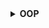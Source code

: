 <details>
  <summary><strong> OOP </strong></summary>




<details>
  <summary><strong> Tính đóng gói </strong></summary>

**Encapsulation** là một nguyên lý quan trọng trong lập trình hướng đối tượng (OOP), có nghĩa là **gói gọn dữ liệu (property) và hành vi (method)** vào bên trong lớp và ẩn đi các chi tiết nội bộ để bảo vệ tính toàn vẹn của đối tượng.

Cụ thể:

+  **Ẩn dữ liệu**: Các thuộc tính nhạy cảm sẽ được khai báo là 'private' hoặc 'protected', không cho phép truy cập trực tiếp từ bên ngoài lớp.

+  **Cung cấp phương thức truy cập gián tiếp**: Dữ liệu được truy cập thông qua các phương thức getter/setter ở mức public.

Ví dụ ta có chương trình như sau:

```cpp
#include <iostream>
#include <string>
using namespace std;

class SinhVien{
    private:
        string name;
        int id;
   
    public:
        SinhVien(){
            static int ID = 1;
            id = ID;
            ID++;
        }

        void setName(string newName){   // setter method
            // kiểm tra điều kiện
            name = newName;
        }

        string getName(){   // getter method
            return name;
        }

        int getID(){
            return id;
        }

        void display(){
            cout << "Ten: " << getName() << endl;
            cout << "ID: " << getID() << endl;
        }
};

int main(int argc, char const *argv[])
{
    SinhVien sv1, sv2;

    sv1.setName("Trung");
    sv1.display();

    sv2.setName("Anh");
    sv2.display();
    return 0;
}
```

Ở đây ta có 2 thuộc tính là `name` và `id`, hai thông tin này ta không muốn bị truy cập một cách tùy tiện gây ảnh hưởng đến độ chính xác của thông tin. Do đó ta sẽ muốn giới hạn thông tin chỉ có truy cập thông qua các phương thức nhất định, ở đây là:

+  **Ghi dữ liệu có kiểm soát** (qua setter): Ở đây ta chỉ phép gán tên thông qua duy nhất phương thức `setName`, đối với `id` sẽ tự động được ghi vào khi ta khởi tạo một `class` mới (không thể tự khởi tạo id)

+  **Đọc dữ liệu an toàn** (qua getter): Tương tự ta chỉ có thể đọc dữ liệu thông qua các phương thức `getName`, `getID` và `display`.

Khi chạy chương trình thành công ta sẽ được:

```c
Ten: Trung
ID: 1
Ten: Anh
ID: 2
```

</details>




<details>
  <summary><strong> Tính trừu tượng </strong></summary>

Tính trừu tượng đề cập đến việc ẩn đi các chi tiết cụ thể của một đối tượng và chỉ hiển thị những gì cần thiết để sử dụng đối tượng đó. Và để làm được điều này, ta sẽ khai báo các method ở quyền truy cập private/protected.

Đối với chương trình đã viết ở trên, ta không muốn việc có thể tự do đọc giá trị tên thông qua các phương thức `getName` và `getID` thì ta cũng có thể đổi phạm vi truy cập của 2 phương thức trên sang `private` và ta chỉ có đọc dữ liệu thông qua phương thức `display` chứ không cần biến nó hoạt động thế nào, ta được tính triều tượng.

```c
#include <iostream>
#include <string>
using namespace std;

class SinhVien{
    private:
        string name;
        int id;

        string getName()    // getter method
        {   
            return name;
        }

        int getID()
        {
            return id;
        }

    public:
        SinhVien(){
            static int ID = 1;
            id = ID;
            ID++;
        }

        void setName(string newName){   // setter method
            // kiểm tra điều kiện
            name = newName;
        }

        void display(){
            cout << "Ten: " << getName() << endl;
            cout << "ID: " << getID() << endl;
        }
};

int main(int argc, char const *argv[])
{
    SinhVien sv1, sv2;

    sv1.setName("Trung");
    sv1.display();

    sv2.setName("Anh");
    sv2.display();
    return 0;
}
```
</details>






<details>
  <summary><strong> Tính kế thừa </strong></summary>

**Kế thừa** là một trong bốn tính chất quan trọng của lập trình hướng đối tượng (OOP), cho phép một lớp (class)** kế thừa lại** các **thuộc tính** (property) và **phương thức** (method) từ lớp khác — giúp tái sử dụng mã, giảm trùng lặp và mở rộng chức năng dễ dàng.

Trong đó:
+  Lớp cha (Base class): Là lớp được kế thừa.

+  Lớp con (Derived class): Là lớp kế thừa từ lớp cha.

Cú pháp kế thừa:

```c
class Base {
    // class cha
};

class Derived : public Base {
    // class con kế thừa class cha
};
```

Có 3 kiểu kế thừa tất cả:

<details>
  <summary><strong> Kế thừa public </strong></summary>

  Các đặc điểm
1.  Các member `public` của class cha vẫn sẽ là `public` trong class con nghĩa là có thể truy cập trực tiếp thông qua đối tượng của lớp con. VD:

```cpp
class Parent {
public:
    void sayHello() { cout << "Hello from parent\n"; }
};

class Child : public Parent { };

Child c;
c.sayHello(); // Gọi được vì sayHello vẫn là public
```

2.  Các member `protected` của class cha vẫn sẽ là `protected` trong class con nghĩa là tuy không thể truy cập từ bên ngoài, nhưng lớp con có thể truy cập. VD:

```cpp
class Parent {
protected:
    int value = 42;
};

class Child : public Parent {
public:
    void show() {
        cout << "Value: " << value << endl; //Truy cập được
    }
};

Child c;
c.show(); // OK
// cout << c.value; Lỗi: không thể truy cập từ bên ngoài
```

3.  Các member private của class cha không thể truy cập trực tiếp từ class con nhưng có thể được truy cập gián tiếp qua các phương thức `public` hoặc `protected` của class cha. VD:

```cpp
class Parent {
private:
    int secret = 123;

protected:
    int getSecret() { return secret; } // Truy cập gián tiếp

public:
    int readSecret() { return secret; } // Cũng được
};

class Child : public Parent {
public:
    void reveal() {
        cout << "Secret is: " << getSecret() << endl; //Truy cập gián tiếp qua protected
    }
};

Child c;
c.reveal(); // OK
// cout << c.secret; Không được vì secret là private
```
</details>



<details>
  <summary><strong> Kế thừa protected </strong></summary>

`public` → `protected`:

+  Bên ngoài lớp con không thể truy cập nữa.

+  Bên trong lớp con hoặc lớp kế tiếp vẫn có thể sử dụng.

`protected` → `protected`:

+  Không thay đổi. Lớp con vẫn có quyền truy cập nội bộ.

`private`:

+  Không được kế thừa trực tiếp.

+  Nhưng có thể truy cập gián tiếp thông qua các phương thức public hoặc protected của lớp cha (ví dụ như getter/setter).

Ta có chương trình mẫu như sau

```cpp
class Parent {
public:
    int a = 1;

protected:
    int b = 2;

private:
    int c = 3;

protected:
    int getC() { return c; }  // Gián tiếp cho phép lớp con truy cập 'c'
};

// Kế thừa theo kiểu protected
class Child : protected Parent {
public:
    void show() {
        cout << "a = " << a << endl;      // Được (a trở thành protected)
        cout << "b = " << b << endl;      // Được (b vẫn là protected)
        cout << "c = " << getC() << endl; // Truy cập gián tiếp c qua phương thức protected
    }
};

int main() {
    Child c;
    c.show();

    // cout << c.a;  Lỗi: a đã trở thành protected trong lớp con
}
```


</details>




<details>
  <summary><strong> Kế thừa private </strong></summary>

Khi một lớp kế thừa lớp cha bằng từ khóa `private`, thì:

+  `public` → `private`: Không thể truy cập từ bên ngoài lớp con nữa. Chỉ lớp con có thể dùng nội bộ.

+  `protected` → `private`: Cũng không thể truy cập từ bên ngoài, và lớp kế tiếp nữa (nếu có) cũng không thấy được.

+  `private` của lớp cha: Không được kế thừa trực tiếp. Nhưng có thể truy cập gián tiếp qua các method public hoặc protected của lớp cha.

Chương trình mẫu:
```cpp
class Parent {
public:
    int a = 10;

protected:
    int b = 20;

private:
    int c = 30;

protected:
    int getC() { return c; }
};

// Kế thừa theo kiểu private
class Child : private Parent {
public:
    void show() {
        cout << "a = " << a << endl;        //  Được (a đã trở thành private trong Child)
        cout << "b = " << b << endl;        //  Được (b cũng trở thành private trong Child)
        cout << "c = " << getC() << endl;   //  Truy cập gián tiếp c
    }
};

int main() {
    Child c;
    c.show();

    // cout << c.a;  Lỗi: a là private trong Child → không truy cập được
}
```
</details>





<details>
  <summary><strong> Đa kế thừa </strong></summary>

Khi nhiều lớp cha có các phương thức hoặc thuộc tính trùng tên, việc gọi chúng từ lớp con có thể gây ra sự nhầm lẫn.

Khi một lớp con kế thừa từ hai lớp cha, mà hai lớp cha này đều cùng kế thừa từ cùng một lớp khác. Tình huống này tạo ra cấu trúc hình thoi (diamond), do đó được gọi là vấn đề "Diamond".

```c
    A
   / \
  B   C
   \ /
    D
```

+  A là lớp gốc (base class).

+  B và C cùng kế thừa từ A.

+  D kế thừa từ cả B và C.


Nếu A có một thuộc tính hoặc phương thức, thì D sẽ **kế thừa hai bản sao** của A — một từ B, và một từ C. Điều này dẫn đến:

+  Nhân đôi dữ liệu từ A.

+  Không rõ ràng khi gọi phương thức/thành viên từ A: Gọi A::method() là từ nhánh B hay C?

Ta có một chương trình mẫu như sau:

```cpp
#include <iostream>

using namespace std;

class A{
    public:
        A(){ cout << "Constructor A\n"; }

        void hienThiA(){ cout << "Day la lop A\n"; }
};

class B : public A{
    public:
        B(){ cout << "Constructor B\n"; }

        void hienThiB(){ cout << "Day la lop B\n"; }
};

class C : public A {
    public:
        C(){ cout << "Constructor C\n"; }

        void hienThiC(){ cout << "Day la lop C\n"; }
};

class D : public B, public C{
    public:
        D(){ cout << "Constructor D\n"; }

        void hienThiD(){ cout << "Day la lop D\n"; }
};

int main() {
    cout << "Các constructor đã được thực hiện\n";

    D d;             // Contructor của A sẽ được nhân đôi do kế thừa từ cả B và C

    cout << "/////////////////////////////////\n";
    // d.hienThiA(); // wrong không thể thực hiện do không biết sẽ gọi từ B hay C

    // Gọi phương thức từ lớp A qua B và C
    cout << "hienThiA từ lớp A thông qua B\n";
    d.B::hienThiA(); // Gọi hàm hienThiA từ lớp A thông qua B
    cout << "hienThiA từ lớp A thông qua C\n";
    d.C::hienThiA(); // Gọi hàm hienThiA từ lớp A thông qua C

    cout << "/////////////////////////////////\n";

    cout << "Các hàm hiển thị từng lớp\n";
    d.hienThiB();
    d.hienThiC();
    d.hienThiD();

    return 0;
}
```

Khi chạy sẽ được:

```
Các constructor đã được thực hiện
Constructor A
Constructor B
Constructor A
Constructor C
Constructor D
/////////////////////////////////
hienThiA từ lớp A thông qua B
Day la lop A
hienThiA từ lớp A thông qua C
Day la lop A
/////////////////////////////////
Các hàm hiển thị từng lớp
Day la lop B
Day la lop C
Day la lop D
```

</details>






</details>






<details>
  <summary><strong> Tính đa hình </strong></summary>





<details>
  <summary><strong> Tổng quan tính đa hình </strong></summary>

Tính đa hình (Polymorphism) có nghĩa là "nhiều dạng" và nó xảy ra khi chúng ta có nhiều class có liên quan với nhau thông qua tính kế thừa. 

Tính đa hình cho phép một hành động hoặc phương thức có thể có nhiều cách thực thi khác nhau, tùy thuộc vào đối tượng thực hiện nó.

Tính đa hình có thể được chia thành hai loại chính:
+  Đa hình tại thời điểm biên dịch (Compile-time Polymorphism).
+  Đa hình tại thời điểm chạy (Run-time Polymorphism).

</details>





<details>
  <summary><strong> Đa hình tại thời điểm chạy </strong></summary>


<details>
  <summary><strong> Upcasting & Downcasting </strong></summary>

**Upcasting** là việc chuyển (ép kiểu) một con trỏ hoặc tham chiếu của class dẫn xuất (class con) sang class cơ sở (class cha). Đây là thao tác an toàn và được thực hiện tự động mà không cần ép kiểu tường minh.

**Downcasting** là việc chuyển một con trỏ hoặc tham chiếu của class cha về lại class con. Đôi khi đây là thao tác không an toàn và sẽ gây lỗi **undefined behavior**.


Ví dụ ta có chương trình sau:

```c
#include <iostream>
#include <string>
using namespace std;

class DoiTuong{
    protected:
        string ten;
        int id;

    public:
        DoiTuong(){  
            static int ID = 1;
            id = ID;
            ID++;
        }

        void setName(string _ten){
            // check chuỗi nhập vào
            ten = _ten;
        }

        void display(){
            cout << "ten: " << ten << endl;
            cout << "id: " << id << endl;
        }
};

class SinhVien : public DoiTuong{
    protected:
        string chuyenNganh;

    public:
        void setChuyenNganh(string _nganh){
            chuyenNganh = _nganh;
        }

        void display()  {
            cout << "ten: " << ten << endl;
            cout << "id: " << id << endl;
            cout << "chuyen nganh: " << chuyenNganh << endl;
        }
};

class HocSinh : public DoiTuong{
    protected:
        string lop;
   
    public:
        void setLop(string _lop){
            lop = _lop;
        }

        void display() {
            cout << "ten: " << ten << endl;
            cout << "id: " << id << endl;
            cout << "lop: " << lop << endl;
        }
};

int main()
{
    SinhVien sv1;
    sv1.setName("Trung");
    sv1.setChuyenNganh("TDH");

    HocSinh hs1;
    hs1.setName("Tuan");
    hs1.setLop("12A1");

    DoiTuong *dt;

    dt = &sv1;            // Downcasting từ class cha DoiTuong xuống class con SinhVien
    dt->display();

    dt = &hs1;
    dt->display();        // Downcasting từ class cha DoiTuong xuống class con HocSinh
    return 0;
}
```

Ở đây ta có:
+  Hàm `display` của class cha có 2 thông tin
+  Hàm `display` của class con có 3 thông tin
Sau khi chuyển một con trỏ của class cha về lại class con ta chạy chương trình được

```
ten: Trung
id: 1
ten: Tuan
id: 2
```

Mặc dù class con có 3 thông tin nhưng khi được class cha trỏ vào thì chỉ còn lại 2 thông tin, 1 thông tin mất đi (do kiểu con trỏ class cha chỉ có 2 thông tin). Để không mất đi thông tin ta có thể ép lại kiểu class con khi gọi hàm.

Sửa lại trong hàm `main`:

```c
int main()
{
    SinhVien sv1;
    sv1.setName("Trung");
    sv1.setChuyenNganh("TDH");

    HocSinh hs1;
    hs1.setName("Tuan");
    hs1.setLop("12A1");

    DoiTuong *dt;

    dt = &sv1;                        // Downcasting từ class cha DoiTuong xuống class con SinhVien
    ((SinhVien*)dt)->display();       // Ép lại kiểu SinhVien

    dt = &hs1;                        // Downcasting từ class cha DoiTuong xuống class con HocSinh
    ((HocSinh*)dt)->display();        // Ép lại kiểu HocSinh
    return 0;
}
```

Kết quả:

```
ten: Trung
id: 1
chuyen nganh: TDH
ten: Tuan
id: 2
lop: 12A1
```

Viết thêm vào hàm `main` như sau:

```cpp
int main()
{
    SinhVien sv1;
    sv1.setName("Trung");
    sv1.setChuyenNganh("TDH");

    HocSinh hs1;
    hs1.setName("Tuan");
    hs1.setLop("12A1");

    DoiTuong *dt;

    dt = &sv1;                        // Downcasting từ class cha DoiTuong xuống class con SinhVien
    ((SinhVien*)dt)->display();       // Ép lại kiểu SinhVien
    cout<<"############################################\n";

    dt = &hs1;                        // Downcasting từ class cha DoiTuong xuống class con HocSinh
    ((HocSinh*)dt)->display();        // Ép lại kiểu HocSinh
    cout<<"############################################\n";

    SinhVien *sv = &sv1;
    ((DoiTuong*)sv)->display();       // Upcasting từ class con SinhVien lên class cha DoiTuong

    return 0;
}
```

Ta có class con `SinhVien` được ép kiểu (upcasting) lên class cha `DoiTuong`. Khi này từ một class con có 3 thông tin đã bị giảm xuống còn 2 thông tin như class cha:

```
ten: Trung
id: 1
chuyen nganh: TDH
############################################
ten: Tuan
id: 2
lop: 12A1
############################################
ten: Trung
id: 1
```
</details>



<details>
  <summary><strong> Hàm ảo (Virtual Function) </strong></summary>

Hàm ảo là một hàm thành viên được khai báo trong **class cha** với từ khóa `virtual`.

Khi một hàm là `virtual`, nó có thể được ghi đè (**override**) trong class con để cung cấp cách triển khai riêng.

Khi gọi một hàm ảo thông qua một con trỏ hoặc tham chiếu đến lớp con, hàm sẽ được **quyết định dựa trên đối tượng thực tế** mà con trỏ hoặc tham chiếu đang trỏ tới chứ không dựa vào kiểu của con trỏ.

Cú pháp `virtual`:

```cpp
class Base
{
    public:
        virtual void display()
 		{
            cout << "Display from Base class" << endl;
    }
};
```

Ta có chương trình mẫu như sau:

```cpp
#include <iostream>
#include <string>
using namespace std;

class DoiTuong{
    protected:
        string ten;
        int id;

    public:
        DoiTuong(){  
            static int ID = 1;
            id = ID;
            ID++;
        }

        void setName(string _ten){
            // check chuỗi nhập vào
            ten = _ten;
        }

        virtual void display(){             // Tạo hàm ảo
            cout << "ten: " << ten << endl;
            cout << "id: " << id << endl;
        }
};

class SinhVien : public DoiTuong{
    protected:
        string chuyenNganh;

    public:
        void setChuyenNganh(string _nganh){
            chuyenNganh = _nganh;
        }

        void display()  {
            DoiTuong::display();
            cout << "chuyen nganh: " << chuyenNganh << endl;
        }
};

int main()
{
    SinhVien sv1;
    sv1.setName("Trung");
    sv1.setChuyenNganh("TDH");

    DoiTuong *dt = &sv1;
    dt->display();

    return 0;
}
```

Ở đây ta có:
+  `virtual void display()`: Tạo một hàm ảo, và hàm này sẽ được mở rộng ở hàm con
+  `DoiTuong::display()`: Kế thừa lại hàm cha, khi chạy `display` sẽ chạy luôn display ở hàm cha

Chạy chương trình:

```
ten: Trung
id: 1
chuyen nganh: TDH
```

Như vậy ta thấy rằng mặc dù kiểu con trỏ class cha có 2 thông tin, nhưng mặc dù không ép kiểu khi gọi `display` thì vẫn ra 3 thông tin như class con. Vì vậy có nghĩa là khi sử dụng từ khóa `virtual` hàm sẽ được quyết định dựa trên đối tượng thực tế mà con trỏ hoặc tham chiếu đang trỏ tới chứ không dựa vào kiểu của con trỏ.

</details>






<details>
  <summary><strong> Override & Overload </strong></summary>

+ **Override**: Khi một hàm ảo được ghi đè, hành vi của nó sẽ phụ thuộc vào kiểu của đối tượng thực tế, chứ không phải kiểu của con trỏ hay tham chiếu.
Tính đa hình runtime xảy ra khi quyết định gọi hàm nào (phiên bản của class cha hay class con) được đưa ra tại thời điểm chạy, không phải lúc biên dịch, giúp mở rộng chức năng. Điều này giúp chương trình linh hoạt hơn, cho phép việc mở rộng chức năng mà không cần sửa đổi mã nguồn hiện tại.

```cpp
class DoiTuong{
    protected:
        string ten;
        int id;

    public:
        DoiTuong(){  
            static int ID = 1;
            id = ID;
            ID++;
        }

        void setName(string _ten){
            // check chuỗi nhập vào
            ten = _ten;
        }

        virtual void display(){             // Tạo hàm ảo
            cout << "ten: " << ten << endl;
            cout << "id: " << id << endl;
        }
};

class SinhVien : public DoiTuong{
    protected:
        string chuyenNganh;

    public:
        void setChuyenNganh(string _nganh){
            chuyenNganh = _nganh;
        }

        void display() override
        {                   // Override
            DoiTuong::display();
            cout << "chuyen nganh: " << chuyenNganh << endl;
        }
};
```

Trong đó hàm `display` trong class cha là **hàm ảo**, hàm `display` trong class con **ghi đè lại** hàm trong class cha, như vậy đây là **override**. Khi khai báo hàm con ghi đè từ một hàm ảo ở hàm cha ta có thể viết thêm từ khóa `override` để phân biệt.

```cpp
void display() override
```

+ **Overload**: Overload là khả năng cho phép nhiều class con sửa đổi hàm của class nhưng vẫn giữ chung một tên gọi. Khi sử dụng overload ta có thể thay đổi tham số hàm ở class con theo ý muốn, điều mà ta không thể làm được ở override. Không như override, overload không có từ khóa để phân biệt.

```cpp
#include <iostream>
#include <string>
using namespace std;

class DoiTuong{
    protected:
        string ten;
        int id;

    public:
        DoiTuong(){  
            static int ID = 1;
            id = ID;
            ID++;
        }

        void setName(string _ten){
            // check chuỗi nhập vào
            ten = _ten;
        }

        virtual void display(){             // Tạo hàm ảo
            cout << "ten: " << ten << endl;
            cout << "id: " << id << endl;
        }
};

class SinhVien : public DoiTuong{
    protected:
        string chuyenNganh;

    public:
        void setName(string _ten, int num){
            ten = _ten;
            cout << "Hàm class con overload thêm số: " << num << "\n";
        }

        void display() override
        {                   
            DoiTuong::display();
            cout << "chuyen nganh: " << ten << endl;
        }
};

int main()
{
    SinhVien sv1;
    sv1.setName("Trung",100);
    return 0;
}
```

Ta có hàm `void setName(string _ten, int num)` được bổ sung thêm tham số `num` so với hàm trong class cha và khi ta chạy chương trình:

```
Hàm class con overload thêm số: 100
ten: Trung
id: 1
chuyen nganh: Trung
```

</details>




<details>
  <summary><strong> vtable </strong></summary>

+ **vtable**

**vtable (virtual table)** là một bảng tra cứu các con trỏ hàm mà trình biên dịch tạo ra để hỗ trợ tính đa hình động (dynamic polymorphism) của các hàm ảo (virtual function).

Mỗi class có **ít nhất một hàm ảo** hoặc **kế thừa từ class có hàm ảo** sẽ được trình biên dịch tạo một bảng vtable riêng tương ứng với class đó.

vtable giúp đảm bảo rằng hàm đúng của class con được gọi, kể cả khi dùng con trỏ/đối tượng của lớp cha.

+ **vpointer**

Mỗi object của class có hàm ảo đều sẽ có một vpointer (vptr) để trỏ tới vtable tương ứng.

vpointer thường được trình biên dịch tự động thêm vào như một thành viên ẩn của object.

Khi gọi hàm ảo, chương trình sẽ lấy vtable thông qua vptr, sau đó tra địa chỉ hàm đúng (tùy theo object thực sự thuộc class nào).

+ Hoạt động khi gọi hàm ảo:
1. Lấy `vptr` từ object.
2. Trỏ tới `vtable` của class thực tế của object.
3. Lấy đúng địa chỉ hàm `override`.
4. Gọi hàm

Hàm ảo `override` sẽ có địa chỉ khác với hàm ảo trong class cha. Nếu gọi hàm ảo `override` thì `vtable` sẽ trỏ đúng vào địa chỉ hàm ảo `override` của class con, còn không sẽ trỏ vào địa chỉ hàm ảo được kế thừa ở class cha.

</details>





<details>
  <summary><strong> Đa hình tại thời điểm biên dịch </strong></summary>


</details>






</details>








<details>
  <summary><strong> Đa hình tại thời điểm biên dịch </strong></summary>


</details>





</details>







</details>
